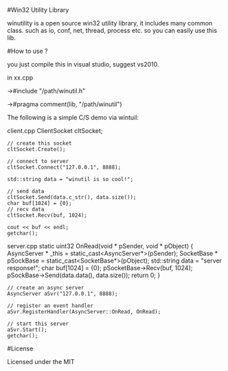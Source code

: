 
#Win32 Utility Library

winutility is a open source win32 utility library, it includes many common class.
such as io, conf, net, thread, process etc. so you can easily use this lib.

#How to use ?

you just compile this in visual studio, suggest vs2010.

in xx.cpp

->#include "/path/winutil.h"

->#pragma comment(lib, "/path/winutil")

The following is a simple C/S demo via wintuil:

client.cpp 
	ClientSocket cltSocket;

	// create this socket
	cltSocket.Create(); 

	// connect to server
	cltSocket.Connect("127.0.0.1", 8888); 

	std::string data = "winutil is so cool!"; 

	// send data 
	cltSocket.Send(data.c_str(), data.size()); 
	char buf[1024] = {0}; 
	// recv data
	cltSocket.Recv(buf, 1024); 

	cout << buf << endl; 
	getchar();

server.cpp
	static uint32 OnRead(void * pSender, void * pObject) 
	{
		AsyncServer * _this = static_cast<AsyncServer*>(pSender);
		SocketBase * pSockBase = static_cast<SocketBase*>(pObject);
		std::string data = "server response!";
		char buf[1024] = {0};
		pSocketBase->Recv(buf, 1024);
		pSockBase->Send(data.data(), data.size());
		return 0;
	}

	// create an async server 
	AsyncServer aSvr("127.0.0.1", 8888); 

	// register an event handler 
	aSvr.RegisterHandler(AsyncServer::OnRead, OnRead); 

	// start this server 
	aSvr.Start(); 
	getchar(); 

#License

Licensed under the MIT 